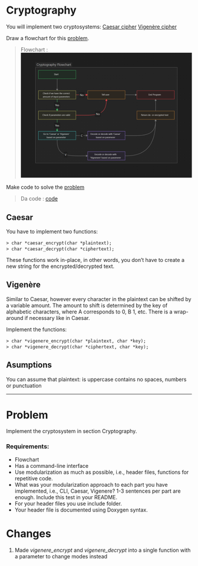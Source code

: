 # Cryptography

You will implement two cryptosystems:
    [Caesar cipher](https://en.wikipedia.org/wiki/Caesar_cipher)
    [Vigenère cipher](https://en.wikipedia.org/wiki/Vigen%C3%A8re_cipher)
    

Draw a flowchart for this [problem](#problem).
> Flowchart : ![Flowchart](Crytography_flowchart.png)

Make code to solve the [problem](#problem)
> Da code : [code](.src/main.c)


## Caesar
You have to implement two functions:
```
> char *caesar_encrypt(char *plaintext);
> char *caesar_decrypt(char *ciphertext);
```
These functions work in-place, in other words, you don’t have to create a new string for the encrypted/decrypted text.

## Vigenère
Similar to Caesar, however every character in the plaintext can be shifted by a variable amount. The amount to shift is determined by the key of alphabetic characters, where A corresponds to 0, B 1, etc. There is a wrap-around if necessary like in Caesar.

Implement the functions:
```
> char *vigenere_encrypt(char *plaintext, char *key);
> char *vigenere_decrypt(char *ciphertext, char *key);
```
## Asumptions
You can assume that plaintext:
    is uppercase
    contains no spaces, numbers or punctuation


---

# Problem 

Implement the cryptosystem in section Cryptography. 

### Requirements:
- Flowchart
- Has a command-line interface
- Use modularization as much as possible, i.e., header files, functions for repetitive code.
- What was your modularization approach to each part you have implemented, i.e., CLI, Caesar, Vigenere? 1-3 sentences per part are enough. Include this test in your README.
- For your header files you use include folder.
- Your header file is documented using Doxygen syntax.



# Changes
1. Made *vigenere_encrypt* and *vigenere_decrypt* into a single function with a parameter to change modes instead

